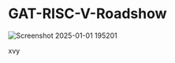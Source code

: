 # GAT-RISC-V-Roadshow

![Screenshot 2025-01-01 195201](https://github.com/user-attachments/assets/c81703fb-0ae1-43c3-9f15-f9b46a01fdc9)

xvy

